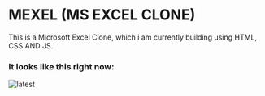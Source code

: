 # MEXEL (MS EXCEL CLONE)
This is a Microsoft Excel Clone, which i am currently building using HTML, CSS AND JS.

### It looks like this right now:
![latest](https://user-images.githubusercontent.com/52736997/123479380-7974e900-d61e-11eb-976e-5fccc20eaca2.PNG)


